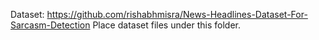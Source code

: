 Dataset: https://github.com/rishabhmisra/News-Headlines-Dataset-For-Sarcasm-Detection
Place dataset files under this folder.